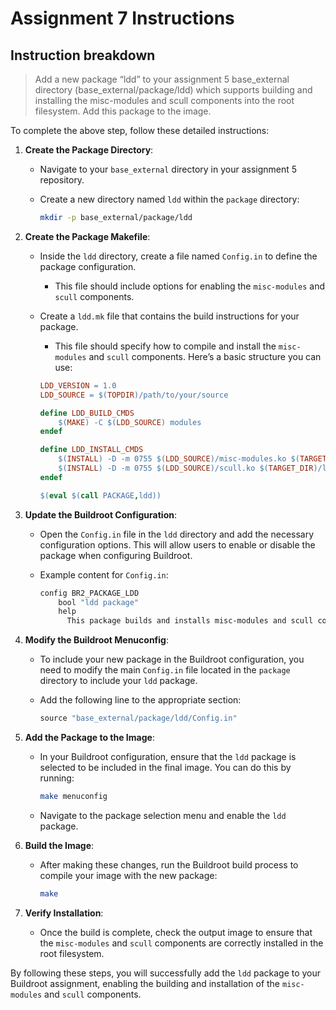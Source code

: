 # Assignment 7 Instructions

## Instruction breakdown

> Add a new package “ldd” to your assignment 5 base_external directory (base_external/package/ldd) which supports building and installing the misc-modules and scull components into the root filesystem.  Add this package to the image.

To complete the above step, follow these detailed instructions:

1. **Create the Package Directory**:
   - Navigate to your `base_external` directory in your assignment 5 repository.
   - Create a new directory named `ldd` within the `package` directory:

     ```bash
     mkdir -p base_external/package/ldd
     ```

2. **Create the Package Makefile**:
   - Inside the `ldd` directory, create a file named `Config.in` to define the package configuration.
        - This file should include options for enabling the `misc-modules` and `scull` components.
   - Create a `ldd.mk` file that contains the build instructions for your package.
        - This file should specify how to compile and install the `misc-modules` and `scull` components. Here’s a basic structure you can use:

     ```makefile
     LDD_VERSION = 1.0
     LDD_SOURCE = $(TOPDIR)/path/to/your/source

     define LDD_BUILD_CMDS
         $(MAKE) -C $(LDD_SOURCE) modules
     endef

     define LDD_INSTALL_CMDS
         $(INSTALL) -D -m 0755 $(LDD_SOURCE)/misc-modules.ko $(TARGET_DIR)/lib/modules/$(LINUX_VERSION)/misc-modules.ko
         $(INSTALL) -D -m 0755 $(LDD_SOURCE)/scull.ko $(TARGET_DIR)/lib/modules/$(LINUX_VERSION)/scull.ko
     endef

     $(eval $(call PACKAGE,ldd))
     ```

3. **Update the Buildroot Configuration**:
   - Open the `Config.in` file in the `ldd` directory and add the necessary configuration options. This will allow users to enable or disable the package when configuring Buildroot.
   - Example content for `Config.in`:

     ```makefile
     config BR2_PACKAGE_LDD
         bool "ldd package"
         help
           This package builds and installs misc-modules and scull components.
     ```

4. **Modify the Buildroot Menuconfig**:
   - To include your new package in the Buildroot configuration, you need to modify the main `Config.in` file located in the `package` directory to include your `ldd` package.
   - Add the following line to the appropriate section:

     ```makefile
     source "base_external/package/ldd/Config.in"
     ```

5. **Add the Package to the Image**:
   - In your Buildroot configuration, ensure that the `ldd` package is selected to be included in the final image. You can do this by running:

     ```bash
     make menuconfig
     ```

   - Navigate to the package selection menu and enable the `ldd` package.

6. **Build the Image**:
   - After making these changes, run the Buildroot build process to compile your image with the new package:

     ```bash
     make
     ```

7. **Verify Installation**:
   - Once the build is complete, check the output image to ensure that the `misc-modules` and `scull` components are correctly installed in the root filesystem.

By following these steps, you will successfully add the `ldd` package to your Buildroot assignment, enabling the building and installation of the `misc-modules` and `scull` components.
